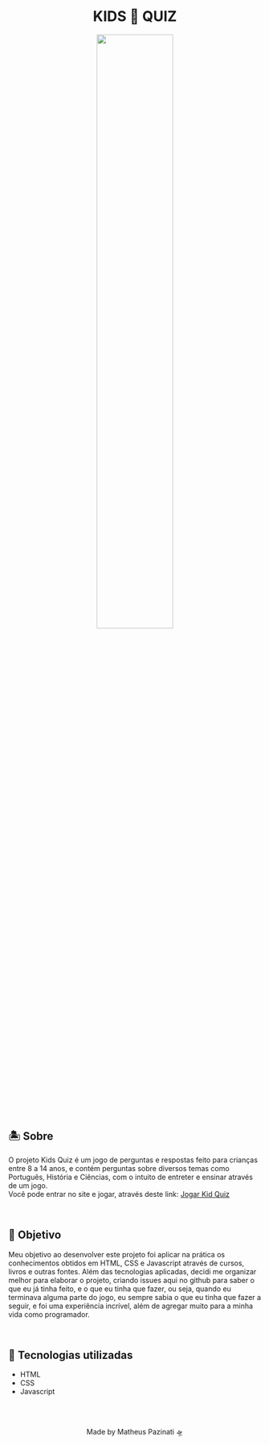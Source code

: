 # <h1 align="center">KIDS 💠 QUIZ</h1>
<p align="center">
  <img align="center" src="https://media1.giphy.com/media/Y5VgMh36zzobpcy6Ff/giphy.gif?cid=790b76119717e931a18ffdb34fab56c2fbe5d0d8ab102eeb&rid=giphy.gif&ct=g" width="55%">
</p>
<h2>🏝️ Sobre</h2>
<p>O projeto Kids Quiz é um jogo de perguntas e respostas feito para crianças entre 8 a 14 anos, e contém perguntas sobre diversos temas como Português, História e Ciências, com o intuito de entreter e ensinar através de um jogo.<br>
Você pode entrar no site e jogar, através deste link: <a href="https://matheus-pazinati.github.io/quiz-for-kids/">Jogar Kid Quiz</a>
</p>
<br>
<h2>🎯 Objetivo</h2>
<p>Meu objetivo ao desenvolver este projeto foi aplicar na prática os conhecimentos obtidos em HTML, CSS e Javascript através de cursos, livros e outras fontes. Além das tecnologias aplicadas, decidi me organizar melhor para elaborar o projeto, criando issues aqui no github para saber o que eu já tinha feito, e o que eu tinha que fazer, ou seja, quando eu terminava alguma parte do jogo, eu sempre sabia o que eu tinha que fazer a seguir, e foi uma experiência incrível, além de agregar muito para a minha vida como programador.</p>
<br>
<h2>🚀 Tecnologias utilizadas</h2>
<ul>
  <li>HTML</li>
  <li>CSS</li>
  <li>Javascript</li>
</ul>
<br>
<br>
<p align="center">Made by Matheus Pazinati 🛸</p>
